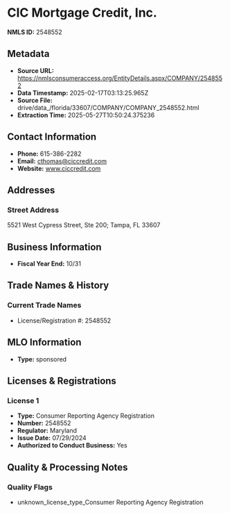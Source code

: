 # CIC Mortgage Credit, Inc.

**NMLS ID:** 2548552

## Metadata
- **Source URL:** https://nmlsconsumeraccess.org/EntityDetails.aspx/COMPANY/2548552
- **Data Timestamp:** 2025-02-17T03:13:25.965Z
- **Source File:** drive/data_/florida/33607/COMPANY/COMPANY_2548552.html
- **Extraction Time:** 2025-05-27T10:50:24.375236

## Contact Information
- **Phone:** 615-386-2282
- **Email:** cthomas@ciccredit.com
- **Website:** www.ciccredit.com

## Addresses
### Street Address
5521 West Cypress Street, Ste 200; Tampa, FL 33607

## Business Information
- **Fiscal Year End:** 10/31

## Trade Names & History
### Current Trade Names
- License/Registration #: 2548552

## MLO Information
- **Type:** sponsored

## Licenses & Registrations

### License 1
- **Type:** Consumer Reporting Agency Registration
- **Number:** 2548552
- **Regulator:** Maryland
- **Issue Date:** 07/29/2024
- **Authorized to Conduct Business:** Yes

## Quality & Processing Notes
### Quality Flags
- unknown_license_type_Consumer Reporting Agency Registration

